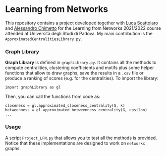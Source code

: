 # Learning from Networks
This repository contains a project developed together with [Luca Scattolaro](https://github.com/LucaScattolaro) and [Alessandro Chimetto](https://github.com/ChimeBello) for the Learning from Networks 2021/2022 course attended at Università degli Studi di Padova. My main contribution is the `ApproximatedCentralitiesLibrary.py`.

### Graph Library
**Graph Library** is defined in `graphLibrary.py`. It contains all the methods to compute centralities, clustering coefficients and motifs plus some helper functions that allow to draw graphs, save the results in a `.csv` file or produce a ranking of scores (e.g. for the centralities). To import the library:
```
import graphLibrary as gl
```
Then, you can call the functions from code as:
```
closeness = gl.approximated_closeness_centrality(G, k)
betweenness = gl.approximated_betweenness_centrality(G, epsilon)
...
```

### Usage
A script `Project_LFN.py` that allows you to test all the methods is provided. Notice that these implementations are designed to work on `networkx` graphs. 


